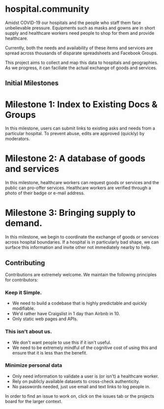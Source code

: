 # hospital.community

Amidst COVID-19 our hospitals and the people who staff them face unbelievable pressure. Equipments such as masks and gowns are in short supply and healthcare workers need people to shop for them and provide healthcare.

Currently, both the needs and availability of these items and services are spread across thousands of disparate spreadsheets and Facebook Groups.

This project aims to collect and map this data to hospitals and geographies. As we progress, it can faciliate the actual exchange of goods and services.

## Initial Milestones

# Milestone 1: Index to Existing Docs & Groups

In this milestone, users can submit links to existing asks and needs from a particular hospital. To prevent abuse, edits are approved (quickly) by moderators.

# Milestone 2: A database of goods and services

In this milestone, healthcare workers can request goods or services and the public can pro-offer services. Healthcare workers are verified through a photo of their badge or e-mail address.

# Milestone 3: Bringing supply to demand.

In this milestone, we begin to coordinate the exchange of goods or services across hospital boundaries. If a hospital is in particularly bad shape, we can surface this information and invite other not immediately nearby to help.

## Contributing

Contributions are extremely welcome. We maintain the following principles for contributors:

### Keep it Simple.
- We need to build a codebase that is highly predictable and quickly modifiable.
- We'd rather have Craigslist in 1 day than Airbnb in 10.
- Only static web pages and APIs.

### This isn't about us.
- We don't want people to use this if it isn't useful.
- We need to be extremely mindful of the cognitive cost of using this and ensure that it is less than the benefit.

### Minimize personal data
- Only need information to validate a user is (or isn't) a healthcare worker.
- Rely on publicly available datasets to cross-check authenticity.
- No passwords needed, just use email and text links to log people in.

In order to find an issue to work on, click on the issues tab or the projects board for the larger context.
